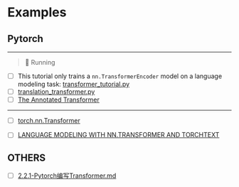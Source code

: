 # Examples

## Pytorch

--------------
> 📢 Running
- [ ] This tutorial only trains a ``nn.TransformerEncoder`` model on a language modeling task: [transformer_tutorial.py](https://github.com/pytorch/tutorials/blob/main/beginner_source/transformer_tutorial.py)
- [ ] [translation_transformer.py](https://github.com/pytorch/tutorials/blob/main/beginner_source/translation_transformer.py)
- [ ] [The Annotated Transformer](https://nlp.seas.harvard.edu/2018/04/03/attention.html#positional-encoding)
----


- [ ] [torch.nn.Transformer](https://pytorch.org/docs/stable/generated/torch.nn.Transformer.html)

- [ ] [LANGUAGE MODELING WITH NN.TRANSFORMER AND TORCHTEXT](https://pytorch.org/tutorials/beginner/transformer_tutorial.html)


## OTHERS

- [ ] [2.2.1-Pytorch编写Transformer.md](https://github.com/datawhalechina/learn-nlp-with-transformers/blob/main/docs/%E7%AF%87%E7%AB%A02-Transformer%E7%9B%B8%E5%85%B3%E5%8E%9F%E7%90%86/2.2.1-Pytorch%E7%BC%96%E5%86%99Transformer.md)



